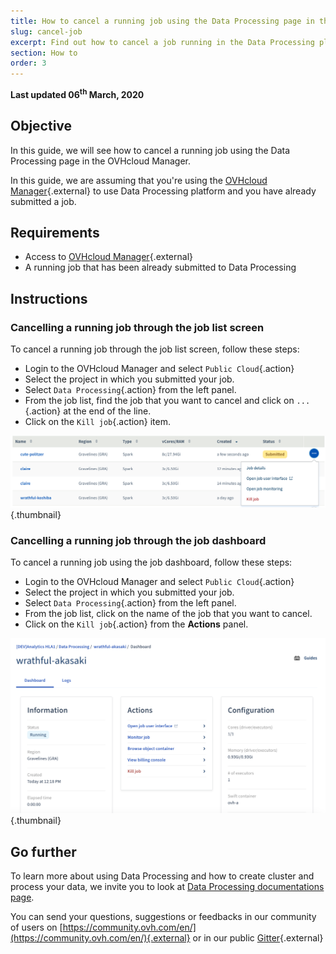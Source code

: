 ```yaml
---
title: How to cancel a running job using the Data Processing page in the OVHcloud Manager
slug: cancel-job
excerpt: Find out how to cancel a job running in the Data Processing platform through the OVHcloud Manager
section: How to
order: 3
---
```


**Last updated 06<sup>th</sup> March, 2020**

## Objective

In this guide, we will see how to cancel a running job using the Data Processing page in the OVHcloud Manager.

In this guide, we are assuming that you're using the [OVHcloud Manager](https://www.ovh.com/auth/?action=gotomanager){.external} to use Data Processing platform and you have already submitted a job.  

## Requirements 

- Access to [OVHcloud Manager](https://www.ovh.com/auth/?action=gotomanager){.external}
- A running job that has been already submitted to Data Processing

## Instructions

### Cancelling a running job through the job list screen 

To cancel a running job through the job list screen, follow these steps:

- Login to the OVHcloud Manager and select `Public Cloud`{.action}
- Select the project in which you submitted your job. 
- Select `Data Processing`{.action} from the left panel.
- From the job list, find the job that you want to cancel and click on `...`{.action} at the end of the line.
- Click on the `Kill job`{.action} item. 

![job list](images/joblist.png){.thumbnail}

### Cancelling a running job through the job dashboard

To cancel a running job using the job dashboard, follow these steps: 

- Login to the OVHcloud Manager and select `Public Cloud`{.action}
- Select the project in which you submitted your job. 
- Select `Data Processing`{.action} from the left panel.
- From the job list, click on the name of the job that you want to cancel. 
- Click on the `Kill job`{.action} from the **Actions** panel. 

![kill the job](images/kill.png){.thumbnail}

## Go further

To learn more about using Data Processing and how to create cluster and process your data, we invite you to look at [Data Processing documentations page](../).

You can send your questions, suggestions or feedbacks in our community of users on [https://community.ovh.com/en/](https://community.ovh.com/en/){.external} or in our public [Gitter](https://gitter.im/ovh/data-processing){.external}
